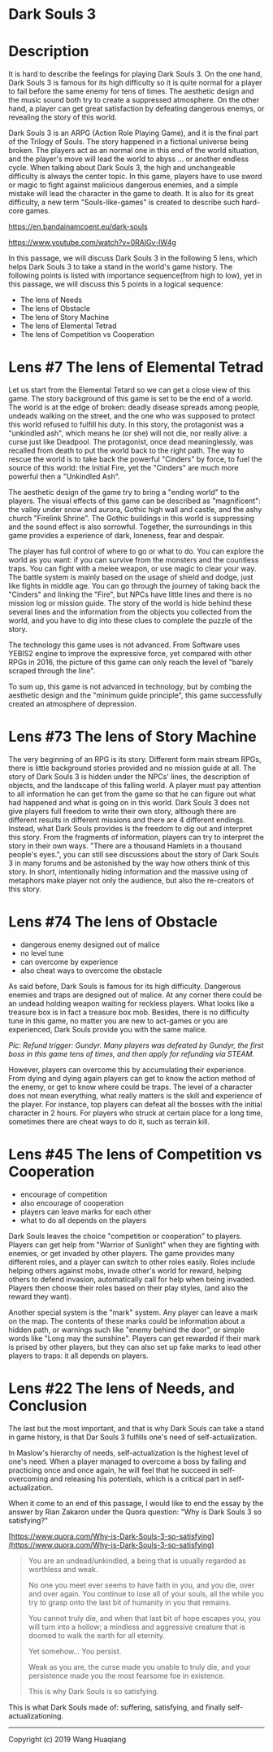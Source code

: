 <!-- # 22 The lens of needs
# 1 The lens of emotion
# 25 The lens of Judgment
# 38 The lens of Challenge
# 74 The lens of Obstacle
# 74 The lens of Weirdest Thing
# 45 The lens of Competition vs Cooperation
# 78 The lens of Story
# 73 The lens of Story Machine -->

<!-- Play your favourite game. [Note: Playing a free/trial version of award winning games form
previous IGF competitions will be very useful for you to get an idea about the type and quality
of games expected. Hence, it is recommended. However, you can play any game including nonIGF]. Write down what you’re doing and feeling/experiencing. Pay attention to what objects
you are focused on, where you touch the screen or move the cursor when you get stuck or
frustrated or bored, and write down everything. What contributes (from the lenses*) to the
experience? (Relate them to elemental tetrad AND 4 to 5 lenses). Create one/two page blog on
your experiences and actions (2 page max).
1) Include a short description about the game with a screnshot before you do the analysis.
2) Provide a link to the game’s web site and/or youtube link to the game play demo.
3) Page limit: maximum 2 pages (excluding images). Keep your points precise and concise.
A bullet list of key points is sufficient.
4) You can argue either in favor of or against the game design with respect to each
lens/tool.  -->

Dark Souls 3
================

# Description

It is hard to describe the feelings for playing Dark Souls 3. On the one hand, Dark Souls 3 is famous for its high difficulty so it is quite normal for a player to fail before the same enemy for tens of times. The aesthetic design and the music sound both try to create a suppressed atmosphere. On the other hand, a player can get great satisfaction by defeating dangerous enemys, or revealing the story of this world.

Dark Souls 3 is an ARPG (Action Role Playing Game), and it is the final part of the Trilogy of Souls. The story happened in a fictional universe being broken. The players act as an normal one in this end of the world situation, and the player's move will lead the world to abyss ... or another endless cycle. When talking about Dark Souls 3, the high and unchangeable difficulty is always the center topic. In this game, players have to use sword or magic to fight against malicious dangerous enemies, and a simple mistake will lead the character in the game to death. It is also for its great difficulty, a new term "Souls-like-games" is created to describe such hard-core games.

<!-- link -->

<!-- https://www.fromsoftware.jp/jp/detail.html?csm=098 -->

https://en.bandainamcoent.eu/dark-souls

https://www.youtube.com/watch?v=0RAlGv-IW4g

<!-- link: video -->

<!-- Though it is difficult, there are still many fans for this game. For those fans, Darks Souls 3 is a Landmark in game history,  -->

<!-- PIC:the Avatar of Cinders -->

In this passage, we will discuss Dark Souls 3 in the following 5 lens, which helps Dark Souls 3 to take a stand in the world's game history. The following points is listed with importance sequence(from high to low), yet in this passage, we will discuss this 5 points in a logical sequence:

* The lens of Needs 
* The lens of Obstacle
* The lens of Story Machine
* The lens of Elemental Tetrad
* The lens of Competition vs Cooperation

# Lens #7 The lens of Elemental Tetrad

Let us start from the Elemental Tetard so we can get a close view of this game. The story background of this game is set to be the end of a world. The world is at the edge of broken: deadly disease spreads among people, undeads walking on the street, and the one who was supposed to protect this world refused to fulfill his duty. In this story, the protagonist was a "unkindled ash", which means he (or she) will not die, nor really alive: a curse just like Deadpool. The protagonist, once dead meaninglessly, was recalled from death to put the world back to the right path. The way to rescue the world is to take back the powerful "Cinders" by force, to fuel the source of this world: the Initial Fire, yet the "Cinders" are much more powerful then a "Unkindled Ash".  

The aesthetic design of the game try to bring a "ending world" to the players. The visual effects of this game can be described as "magnificent": the valley under snow and aurora, Gothic high wall and castle, and the ashy church "Firelink Shrine". The Gothic buildings in this world is suppressing and the sound effect is also sorrowful. Together, the surroundings in this game provides a experience of dark, loneness, fear and despair.

<!-- PIC:valley under snow and aurora, Gothic high wall and castle, and the ashy church "Firelink Shrine". -->

The player has full control of where to go or what to do. You can explore the world as you want: if you can survive from the monsters and the countless traps. You can fight with a melee weapon, or use magic to clear your way. The battle system is mainly based on the usage of shield and dodge, just like fights in middle age. You can go through the journey of taking back the "Cinders" and linking the "Fire", but NPCs have little lines and there is no mission log or mission guide. The story of the world is hide behind these several lines and the information from the objects you collected from the world, and you have to dig into these clues to complete the puzzle of the story.

The technology this game uses is not advanced. From Software uses YEBIS2 engine to improve the expressive force, yet compared with other RPGs in 2016, the picture of this game can only reach the level of "barely scraped through the line".

To sum up, this game is not advanced in technology, but by combing the aesthetic design and the "minimum guide principle", this game successfully created an atmosphere of depression.

<!-- pic -->

<!-- Story:  -->
<!-- Aesthetic: -->
<!-- Mechanics: -->
<!-- Technology:  -->

# Lens #73 The lens of Story Machine

The very beginning of an RPG is its story. Different form main stream RPGs, there is little background stories provided and no mission guide at all. The story of Dark Souls 3 is hidden under the NPCs' lines, the description of objects, and the landscape of this falling world. A player must pay attention to all information he can get from the game so that he can figure out what had happened and what is going on in this world. Dark Souls 3 does not give players full freedom to write their own story, although there are different results in different missions and there are 4 different endings. Instead, what Dark Souls provides is the freedom to dig out and interpret this story. From the fragments of information, players can try to interpret the story in their own ways. "There are a thousand Hamlets in a thousand people's eyes.", you can still see discussions about the story of Dark Souls 3 in many forums and be astonished by the way how others think of this story. In short, intentionally hiding information and the massive using of metaphors make player not only the audience, but also the re-creators of this story.

<!-- PIC:lines -->

<!-- PIC:obj-info -->

# Lens #74 The lens of Obstacle

* dangerous enemy designed out of malice
* no level tune
* can overcome by experience
* also cheat ways to overcome the obstacle

As said before, Dark Souls is famous for its high difficulty. Dangerous enemies and traps are designed out of malice. At any corner there could be an undead holding weapon waiting for reckless players. What looks like a treasure box is in fact a treasure box mob. Besides, there is no difficulty tune in this game, no matter you are new to act-games or you are experienced, Dark Souls provide you with the same malice. 

<!-- PIC:Gundyr -->

*Pic: Refund trigger: Gundyr. Many players was defeated by Gundyr, the first boss in this game tens of times, and then apply for refunding via STEAM.*

However, players can overcome this by accumulating their experience. From dying and dying again players can get to know the action method of the enemy, or get to know where could be traps. The level of a character does not mean everything, what really matters is the skill and experience of the player. For instance, top players can defeat all the bosses with the initial character in 2 hours. For players who struck at certain place for a long time, sometimes there are cheat ways to do it, such as terrain kill.


# Lens #45 The lens of Competition vs Cooperation

* encourage of competition
* also encourage of cooperation 
* players can leave marks for each other
* what to do all depends on the players

<!-- invade -->
<!-- solar warriors -->
<!-- marks -->
<!-- leave the choice to the player -->

Dark Souls leaves the choice "competition or cooperation" to players. Players can get help from "Warrior of Sunlight" when they are fighting with enemies, or get invaded by other players. The game provides many different roles, and a player can switch to other roles easily. Roles include helping others against mobs, invade other's world for reward, helping others to defend invasion, automatically call for help when being invaded. Players then choose their roles based on their play styles, (and also the reward they want).

<!-- PIC:mark -->

Another special system is the "mark" system. Any player can leave a mark on the map. The contents of these marks could be information about a hidden path, or warnings such like "enemy behind the door", or simple words like "Long may the sunshine". Players can get rewarded if their mark is prised by other players, but they can also set up fake marks to lead other players to traps: it all depends on players.

# Lens #22 The lens of Needs, and Conclusion

The last but the most important, and that is why Dark Souls can take a stand in game history, is that Dar Souls 3 fulfills one's need of self-actualization.

In Maslow's hierarchy of needs, self-actualization is the highest level of one's need. When a player managed to overcome a boss by failing and practicing once and once again, he will feel that he succeed in self-overcoming and releasing his potentials, which is a critical part in self-actualization.

When it come to an end of this passage, I would like to end the essay by the answer by Rian Zakaron under the Quora question: "Why is Dark Souls 3 so satisfying?" 

[https://www.quora.com/Why-is-Dark-Souls-3-so-satisfying](https://www.quora.com/Why-is-Dark-Souls-3-so-satisfying)

> You are an undead/unkindled, a being that is usually regarded as worthless and weak.
> 
> No one you meet ever seems to have faith in you, and you die, over and over again. You continue to lose all of your souls, all the while you try to grasp onto the last bit of humanity in you that remains.
> 
> You cannot truly die, and when that last bit of hope escapes you, you will turn into a hollow; a mindless and aggressive creature that is doomed to walk the earth for all eternity.
> 
> Yet somehow... You persist.
> 
> Weak as you are, the curse made you unable to truly die, and your persistence made you the most fearsome foe in existence.
>
> This is why Dark Souls is so satisfying.

This is what Dark Souls made of: suffering, satisfying, and finally self-actualizationing.

<!-- PIC:long may the sunshine -->

---

Copyright (c) 2019 Wang Huaqiang 
